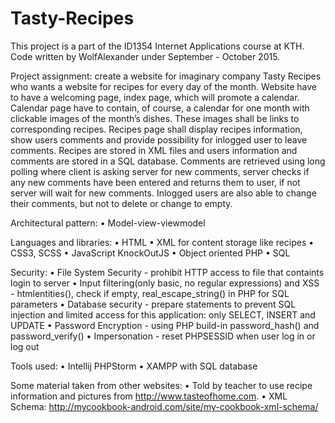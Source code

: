 # Tasty-Recipes
This project is a part of the ID1354 Internet Applications course at KTH.
Code written by WolfAlexander under September - October 2015.

Project assignment: create a website for imaginary company Tasty Recipes who wants a website for recipes for every day of the month. 
Website have to have a welcoming page, index page, which will promote a calendar. 
Calendar page have to contain, of course, a calendar for one month with clickable images of the month’s dishes.
These images shall be links to corresponding recipes.
Recipes page shall display recipes information, show users comments and provide possibility for inlogged user to leave comments.
Recipes are stored in XML files and users information and comments are stored in a SQL database. Comments are retrieved using
long polling where client is asking server for new comments, server checks if any new comments have been entered and returns them to user, if not server will wait for new comments. Inlogged users are also able to change their comments, but not to delete or change to empty.


Architectural pattern:
  • Model-view-viewmodel
  
Languages and libraries:
  •	HTML 
  •	XML for content storage like recipes
  •	CSS3, SCSS
  •	JavaScript KnockOutJS
  •	Object oriented PHP
  •	SQL
  
Security:
  • File System Security - prohibit HTTP access to file that containts login to server
  • Input filtering(only basic, no regular expressions) and XSS  - htmlentities(), check if empty, real_escape_string() in PHP for SQL parameters
  • Database security - prepare statements to prevent SQL injection and limited access for this application: only SELECT, INSERT and UPDATE
  • Password Encryption - using PHP build-in password_hash() and password_verify()
  • Impersonation - reset PHPSESSID when user log in or log out 

Tools used: 
  • Intellij PHPStorm
  •	XAMPP with SQL database

Some material taken from other websites:
  •	Told by teacher to use recipe information and pictures from http://www.tasteofhome.com.
  •	XML Schema: http://mycookbook-android.com/site/my-cookbook-xml-schema/

